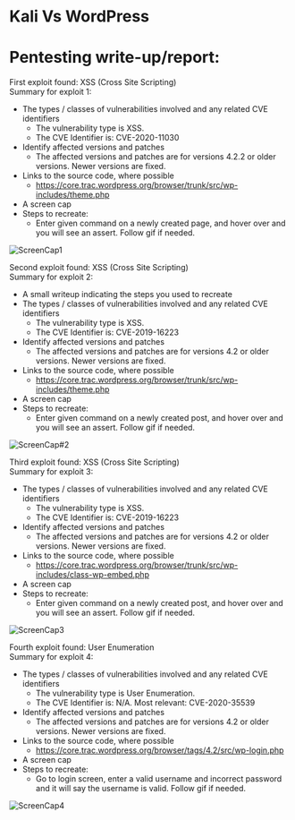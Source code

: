 # Kali Vs WordPress
# Pentesting write-up/report:<br/>
First exploit found: XSS (Cross Site Scripting)<br/>
Summary for exploit 1:         
   - The types / classes of vulnerabilities involved and any related CVE identifiers
      - The vulnerability type is XSS.
      - The CVE Identifier is: CVE-2020-11030
   - Identify affected versions and patches
      - The affected versions and patches are for versions 4.2.2 or older versions. Newer versions are fixed.
   - Links to the source code, where possible
      - https://core.trac.wordpress.org/browser/trunk/src/wp-includes/theme.php
   - A screen cap
   - Steps to recreate:
      - Enter given command on a newly created page, and hover over and you will see an assert. Follow gif if needed.

![ScreenCap1](https://user-images.githubusercontent.com/96878742/198816347-a3e6bf7f-f7bc-42c9-a4bf-eaab469bb6ca.gif)

Second exploit found: XSS (Cross Site Scripting)<br/>
Summary for exploit 2:         
   - A small writeup indicating the steps you used to recreate
   - The types / classes of vulnerabilities involved and any related CVE identifiers
      - The vulnerability type is XSS.
      - The CVE Identifier is: CVE-2019-16223 
   - Identify affected versions and patches
      - The affected versions and patches are for versions 4.2 or older versions. Newer versions are fixed. 
   - Links to the source code, where possible
      - https://core.trac.wordpress.org/browser/trunk/src/wp-includes/theme.php 
   - A screen cap
   - Steps to recreate:
      - Enter given command on a newly created post, and hover over and you will see an assert. Follow gif if needed.

![ScreenCap#2](https://user-images.githubusercontent.com/96878742/198817077-7f3cb471-0bd7-44c5-9146-6ec6f8fc7c14.gif)

Third exploit found: XSS (Cross Site Scripting)<br/>
Summary for exploit 3:
   - The types / classes of vulnerabilities involved and any related CVE identifiers
      - The vulnerability type is XSS.
      - The CVE Identifier is: CVE-2019-16223 
   - Identify affected versions and patches
      - The affected versions and patches are for versions 4.2 or older versions. Newer versions are fixed.  
   - Links to the source code, where possible
      - https://core.trac.wordpress.org/browser/trunk/src/wp-includes/class-wp-embed.php 
   - A screen cap
   - Steps to recreate:
      - Enter given command on a newly created post, and hover over and you will see an assert. Follow gif if needed.

![ScreenCap3](https://user-images.githubusercontent.com/96878742/198817432-4aee6338-21f7-498c-93eb-262a26bd6746.gif)

Fourth exploit found: User Enumeration <br/>
Summary for exploit 4:
   - The types / classes of vulnerabilities involved and any related CVE identifiers
      - The vulnerability type is User Enumeration.
      - The CVE Identifier is: N/A. Most relevant: CVE-2020-35539
   - Identify affected versions and patches
      - The affected versions and patches are for versions 4.2 or older versions. Newer versions are fixed.
   - Links to the source code, where possible
      - https://core.trac.wordpress.org/browser/tags/4.2/src/wp-login.php
   - A screen cap
   - Steps to recreate:
      - Go to login screen, enter a valid username and incorrect password and it will say the username is valid. Follow gif if needed.

![ScreenCap4](https://user-images.githubusercontent.com/96878742/198817804-3e831e06-e3b6-4691-8cc5-bbe8ad8d55dd.gif)
